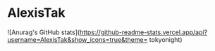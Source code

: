 # AlexisTak

![Anurag's GitHub stats](https://github-readme-stats.vercel.app/api?username=AlexisTak&show_icons=true&theme= tokyonight)
